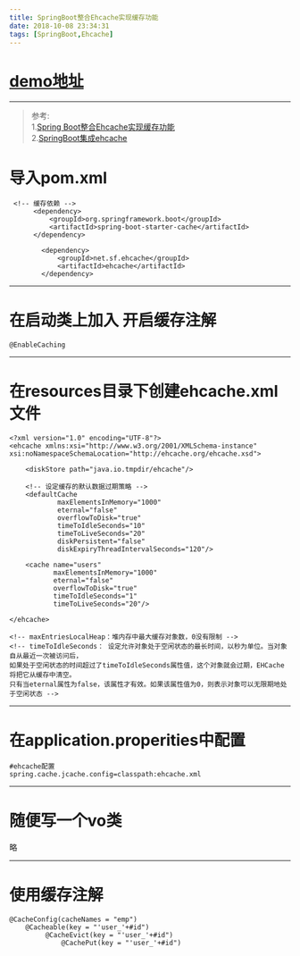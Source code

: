 ```yaml
---
title: SpringBoot整合Ehcache实现缓存功能
date: 2018-10-08 23:34:31
tags: [SpringBoot,Ehcache]
---
```

# [demo地址](https://github.com/AsummerCat/SpringBootAndEhcache)


---

>参考:  
>1.[Spring Boot整合Ehcache实现缓存功能](https://blog.csdn.net/Lammonpeter/article/details/78602862)  
>2.[SpringBoot集成ehcache](https://blog.csdn.net/zhangxing52077/article/details/73511694)


# 导入pom.xml

```
 <!-- 缓存依赖 -->
      <dependency>
          <groupId>org.springframework.boot</groupId>
          <artifactId>spring-boot-starter-cache</artifactId>
      </dependency>

        <dependency>
            <groupId>net.sf.ehcache</groupId>
            <artifactId>ehcache</artifactId>
        </dependency>
```

---

<!--more-->

# 在启动类上加入  开启缓存注解

`@EnableCaching`

---

# 在resources目录下创建ehcache.xml文件

```
<?xml version="1.0" encoding="UTF-8"?>
<ehcache xmlns:xsi="http://www.w3.org/2001/XMLSchema-instance" xsi:noNamespaceSchemaLocation="http://ehcache.org/ehcache.xsd">

    <diskStore path="java.io.tmpdir/ehcache"/>

    <!-- 设定缓存的默认数据过期策略 -->
    <defaultCache
            maxElementsInMemory="1000"
            eternal="false"
            overflowToDisk="true"
            timeToIdleSeconds="10"
            timeToLiveSeconds="20"
            diskPersistent="false"
            diskExpiryThreadIntervalSeconds="120"/>

    <cache name="users"
           maxElementsInMemory="1000"
           eternal="false"
           overflowToDisk="true"
           timeToIdleSeconds="1"
           timeToLiveSeconds="20"/>

</ehcache>

```

> <!-- eternal：true表示对象永不过期，此时会忽略timeToIdleSeconds和timeToLiveSeconds属性，默认为false -->
    <!-- maxEntriesLocalHeap：堆内存中最大缓存对象数，0没有限制 -->
    <!-- timeToIdleSeconds： 设定允许对象处于空闲状态的最长时间，以秒为单位。当对象自从最近一次被访问后，
    如果处于空闲状态的时间超过了timeToIdleSeconds属性值，这个对象就会过期，EHCache将把它从缓存中清空。
    只有当eternal属性为false，该属性才有效。如果该属性值为0，则表示对象可以无限期地处于空闲状态 -->

---


# 在application.properities中配置

`#ehcache配置`  
`spring.cache.jcache.config=classpath:ehcache.xml`

---

# 随便写一个vo类

略

---

# 使用缓存注解

```
@CacheConfig(cacheNames = "emp")
    @Cacheable(key = "'user_'+#id")
         @CacheEvict(key = "'user_'+#id")
             @CachePut(key = "'user_'+#id")


```


